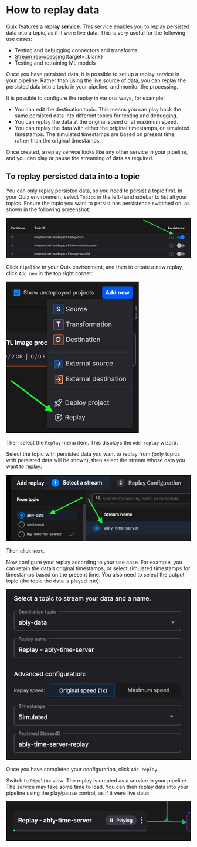 # How to replay data

Quix features a **replay service**. This service enables you to replay persisted data into a topic, as if it were live data. This is very useful for the following use cases:

* Testing and debugging connectors and transforms
* [Stream reprocessing](https://quix.io/blog/intro-stream-reprocessing-python/?x-craft-preview=VDVjwJTquq&token=7oGSdC9yxYk0zECNUz2RtzJLtGqG-aZB){target=_blank}
* Testing and retraining ML models

Once you have persisted data, it is possible to set up a replay service in your pipeline. Rather than using the live source of data, you can replay the persisted data into a topic in your pipeline, and monitor the processing. 

It is possible to configure the replay in various ways, for example:

* You can edit the destination topic. This means you can play back the same persisted data into different topics for testing and debugging.
* You can replay the data at the original speed or at maximum speed.
* You can replay the data with either the original timestamps, or simulated timestamps. The simulated timestamps are based on present time, rather than the original timestamps.

Once created, a replay service looks like any other service in your pipeline, and you can play or pause the streaming of data as required.

## To replay persisted data into a topic

You can only replay persisted data, so you need to persist a topic first. In your Quix environment, select `Topics` in the left-hand sidebar to list all your topics. Ensure the topic you want to persist has persistence switched on, as shown in the following screenshot:

![Enable persistence](../images/replay/replay-add-persist-topic.png)

Click `Pipeline` in your Quix environment, and then to create a new replay, click `Add new` in the top right corner:

![Add replay](../images/replay/replay-add-new.png)

Then select the `Replay` menu item. This displays the `Add replay` wizard. 

Select the topic with persisted data you want to replay from (only topics with persisted data will be shown), then select the stream whose data you want to replay:

![Replay select stream](../images/replay/replay-select-stream.png)

Then click `Next`.

Now configure your replay according to your use case. For example, you can retain the data’s original timestamps, or select simulated timestamps for timestamps based on the present time. You also need to select the output topic (the topic the data is played into):

![Configure replay](../images/replay/replay-configuration.png)

Once you have completed your configuration, click `Add replay`.

Switch to `Pipeline` view. The replay is created as a service in your pipeline. The service may take some time to load. You can then replay data into your pipeline using the play/pause control, as if it were live data:

![Replay persisted data](../images/replay/replay-play-data.png)
